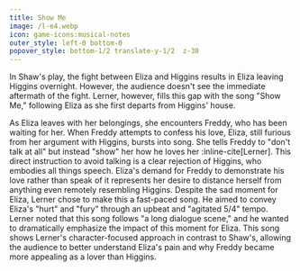 ```yaml
---
title: Show Me
image: /l-e4.webp
icon: game-icons:musical-notes
outer_style: left-0 bottom-0
popover_style: bottom-1/2 translate-y-1/2  z-30
---
```

In Shaw's play, the fight between Eliza and Higgins results in Eliza leaving Higgins overnight. However, the audience doesn't see the immediate aftermath of the fight. Lerner, however, fills this gap with the song "Show Me," following Eliza as she first departs from Higgins' house.
<!--more-->
As Eliza leaves with her belongings, she encounters Freddy, who has been waiting for her. When Freddy attempts to confess his love, Eliza, still furious from her argument with Higgins, bursts into song. She tells Freddy to "don't talk at all" but instead "show" her how he loves her :inline-cite[Lerner]. This direct instruction to avoid talking is a clear rejection of Higgins, who embodies all things speech. Eliza's demand for Freddy to demonstrate his love rather than speak of it represents her desire to distance herself from anything even remotely resembling Higgins.
Despite the sad moment for Eliza, Lerner chose to make this a fast-paced song. He aimed to convey Eliza's "hurt" and "fury" through an upbeat and "agitated 5/4" tempo. Lerner noted that this song follows "a long dialogue scene," and he wanted to dramatically emphasize the impact of this moment for Eliza. This song shows Lerner's character-focused approach in contrast to Shaw's, allowing the audience to better understand Eliza's pain and why Freddy became more appealing as a lover than Higgins.

